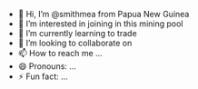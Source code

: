 - 👋 Hi, I’m @smithmea from Papua New Guinea
- 👀 I’m interested in joining in this mining pool
- 🌱 I’m currently learning to trade 
- 💞️ I’m looking to collaborate on 
- 📫 How to reach me ...
- 😄 Pronouns: ...
- ⚡ Fun fact: ...

<!---
smithmea/smithmea is a ✨ special ✨ repository because its `README.md` (this file) appears on your GitHub profile.
You can click the Preview link to take a look at your changes.
--->
